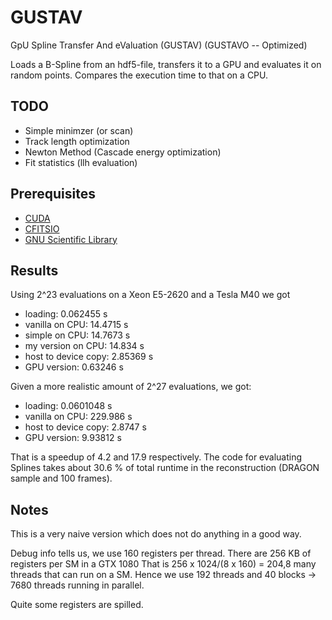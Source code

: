 # GUSTAV
GpU Spline Transfer And eValuation (GUSTAV) (GUSTAVO -- Optimized)

Loads a B-Spline from an hdf5-file, transfers it to a GPU and evaluates it on 
random points. Compares the execution time to that on a CPU.

## TODO
 - Simple minimzer (or scan)
 - Track length optimization
 - Newton Method (Cascade energy optimization)
 - Fit statistics (llh evaluation)

## Prerequisites
 - [CUDA](https://developer.nvidia.com/cuda-zone)
 - [CFITSIO](https://heasarc.gsfc.nasa.gov/fitsio/)
 - [GNU Scientific Library](https://www.gnu.org/software/gsl/)

## Results
Using 2^23 evaluations on a Xeon E5-2620 and a Tesla M40 we got 
 - loading:                 0.062455 s
 - vanilla on CPU:          14.4715 s
 - simple on CPU:           14.7673 s
 - my version on CPU:       14.834 s
 - host to device copy:     2.85369 s
 - GPU version:             0.63246 s

Given a more realistic amount of 2^27 evaluations, we got:
 - loading:                 0.0601048 s
 - vanilla on CPU:          229.986 s
 - host to device copy:     2.8747 s
 - GPU version:             9.93812 s
  
That is a speedup of 4.2 and 17.9 respectively. The code for evaluating
Splines takes about 30.6 % of total runtime in the reconstruction 
(DRAGON sample and 100 frames).

## Notes
This is a very naive version which does not do anything in a good way.

Debug info tells us, we use 160 registers per thread.
There are 256 KB of registers per SM in a GTX 1080
That is 256 x 1024/(8 x 160) = 204,8 many threads that can run on a SM.
Hence we use 192 threads and 40 blocks -> 7680 threads running in parallel.

Quite some registers are spilled.